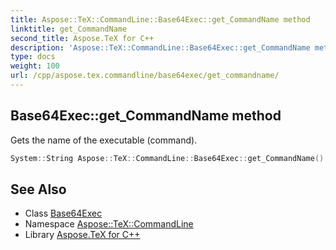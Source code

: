 ```yaml
---
title: Aspose::TeX::CommandLine::Base64Exec::get_CommandName method
linktitle: get_CommandName
second_title: Aspose.TeX for C++
description: 'Aspose::TeX::CommandLine::Base64Exec::get_CommandName method. Gets the name of the executable (command) in C++.'
type: docs
weight: 100
url: /cpp/aspose.tex.commandline/base64exec/get_commandname/
---
```

## Base64Exec::get_CommandName method


Gets the name of the executable (command).

```cpp
System::String Aspose::TeX::CommandLine::Base64Exec::get_CommandName() override
```

## See Also

* Class [Base64Exec](../)
* Namespace [Aspose::TeX::CommandLine](../../)
* Library [Aspose.TeX for C++](../../../)
